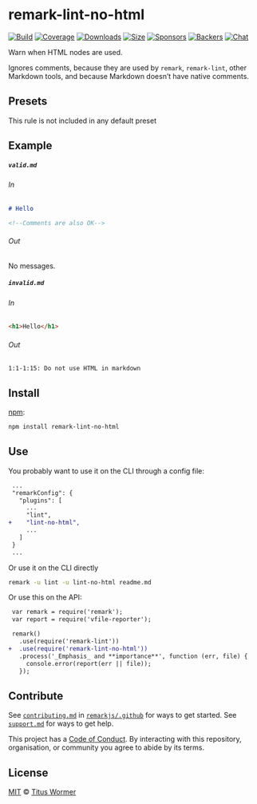 <!--This file is generated-->

# remark-lint-no-html

[![Build][build-badge]][build]
[![Coverage][coverage-badge]][coverage]
[![Downloads][downloads-badge]][downloads]
[![Size][size-badge]][size]
[![Sponsors][sponsors-badge]][collective]
[![Backers][backers-badge]][collective]
[![Chat][chat-badge]][chat]

Warn when HTML nodes are used.

Ignores comments, because they are used by `remark`, `remark-lint`, other
Markdown tools, and because Markdown doesn’t have native comments.

## Presets

This rule is not included in any default preset

## Example

##### `valid.md`

###### In

```markdown
# Hello

<!--Comments are also OK-->
```

###### Out

No messages.

##### `invalid.md`

###### In

```markdown
<h1>Hello</h1>
```

###### Out

```text
1:1-1:15: Do not use HTML in markdown
```

## Install

[npm][]:

```sh
npm install remark-lint-no-html
```

## Use

You probably want to use it on the CLI through a config file:

```diff
 ...
 "remarkConfig": {
   "plugins": [
     ...
     "lint",
+    "lint-no-html",
     ...
   ]
 }
 ...
```

Or use it on the CLI directly

```sh
remark -u lint -u lint-no-html readme.md
```

Or use this on the API:

```diff
 var remark = require('remark');
 var report = require('vfile-reporter');

 remark()
   .use(require('remark-lint'))
+  .use(require('remark-lint-no-html'))
   .process('_Emphasis_ and **importance**', function (err, file) {
     console.error(report(err || file));
   });
```

## Contribute

See [`contributing.md`][contributing] in [`remarkjs/.github`][health] for ways
to get started.
See [`support.md`][support] for ways to get help.

This project has a [Code of Conduct][coc].
By interacting with this repository, organisation, or community you agree to
abide by its terms.

## License

[MIT][license] © [Titus Wormer][author]

[build-badge]: https://img.shields.io/travis/remarkjs/remark-lint/master.svg

[build]: https://travis-ci.org/remarkjs/remark-lint

[coverage-badge]: https://img.shields.io/codecov/c/github/remarkjs/remark-lint.svg

[coverage]: https://codecov.io/github/remarkjs/remark-lint

[downloads-badge]: https://img.shields.io/npm/dm/remark-lint-no-html.svg

[downloads]: https://www.npmjs.com/package/remark-lint-no-html

[size-badge]: https://img.shields.io/bundlephobia/minzip/remark-lint-no-html.svg

[size]: https://bundlephobia.com/result?p=remark-lint-no-html

[sponsors-badge]: https://opencollective.com/unified/sponsors/badge.svg

[backers-badge]: https://opencollective.com/unified/backers/badge.svg

[collective]: https://opencollective.com/unified

[chat-badge]: https://img.shields.io/badge/join%20the%20community-on%20spectrum-7b16ff.svg

[chat]: https://spectrum.chat/unified/remark

[npm]: https://docs.npmjs.com/cli/install

[health]: https://github.com/remarkjs/.github

[contributing]: https://github.com/remarkjs/.github/blob/master/contributing.md

[support]: https://github.com/remarkjs/.github/blob/master/support.md

[coc]: https://github.com/remarkjs/.github/blob/master/code-of-conduct.md

[license]: https://github.com/remarkjs/remark-lint/blob/master/license

[author]: https://wooorm.com
